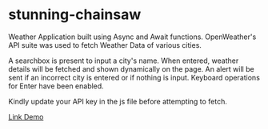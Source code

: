 # stunning-chainsaw
Weather Application built using Async and Await functions.
OpenWeather's API suite was used to fetch Weather Data of various cities.

A searchbox is present to input a city's name. When entered, weather details will be fetched and shown dynamically on the page.
An alert will be sent if an incorrect city is entered or if nothing is input.
Keyboard operations for Enter have been enabled.

Kindly update your API key in the js file before attempting to fetch.

[Link Demo](https://stunning-chainsaw.vigneshb7.repl.co)
